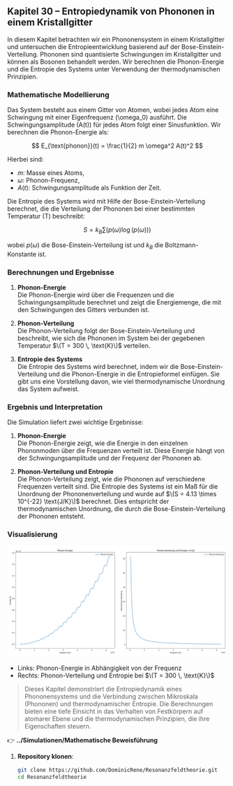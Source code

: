 ## Kapitel 30 – Entropiedynamik von Phononen in einem Kristallgitter

In diesem Kapitel betrachten wir ein Phononensystem in einem Kristallgitter und untersuchen die Entropieentwicklung basierend auf der Bose-Einstein-Verteilung. Phononen sind quantisierte Schwingungen im Kristallgitter und können als Bosonen behandelt werden. Wir berechnen die Phonon-Energie und die Entropie des Systems unter Verwendung der thermodynamischen Prinzipien.

### Mathematische Modellierung

Das System besteht aus einem Gitter von Atomen, wobei jedes Atom eine Schwingung mit einer Eigenfrequenz \(\omega_0\) ausführt. Die Schwingungsamplitude \(A(t)\) für jedes Atom folgt einer Sinusfunktion. Wir berechnen die Phonon-Energie als:

$$
E_{\text{phonon}}(t) = \frac{1}{2} m \omega^2 A(t)^2
$$

Hierbei sind:
- $m$: Masse eines Atoms,
- $\omega$: Phonon-Frequenz,
- $A(t)$: Schwingungsamplitude als Funktion der Zeit.

Die Entropie des Systems wird mit Hilfe der Bose-Einstein-Verteilung berechnet, die die Verteilung der Phononen bei einer bestimmten Temperatur \(T\) beschreibt:

$$
S = k_B \sum \left( p(\omega) \log(p(\omega)) \right)
$$

wobei $p(\omega)$ die Bose-Einstein-Verteilung ist und $k_B$ die Boltzmann-Konstante ist.

### Berechnungen und Ergebnisse

1. **Phonon-Energie**  
   Die Phonon-Energie wird über die Frequenzen und die Schwingungsamplitude berechnet und zeigt die Energiemenge, die mit den Schwingungen des Gitters verbunden ist.

2. **Phonon-Verteilung**  
   Die Phonon-Verteilung folgt der Bose-Einstein-Verteilung und beschreibt, wie sich die Phononen im System bei der gegebenen Temperatur $\(T = 300 \, \text{K}\)$ verteilen.

3. **Entropie des Systems**  
   Die Entropie des Systems wird berechnet, indem wir die Bose-Einstein-Verteilung und die Phonon-Energie in die Entropieformel einfügen. Sie gibt uns eine Vorstellung davon, wie viel thermodynamische Unordnung das System aufweist.

### Ergebnis und Interpretation

Die Simulation liefert zwei wichtige Ergebnisse:

1. **Phonon-Energie**  
   Die Phonon-Energie zeigt, wie die Energie in den einzelnen Phononmoden über die Frequenzen verteilt ist. Diese Energie hängt von der Schwingungsamplitude und der Frequenz der Phononen ab.

2. **Phonon-Verteilung und Entropie**  
   Die Phonon-Verteilung zeigt, wie die Phononen auf verschiedene Frequenzen verteilt sind. Die Entropie des Systems ist ein Maß für die Unordnung der Phononenverteilung und wurde auf $\(S = 4.13 \times 10^{-22} \text{J/K}\)$ berechnet. Dies entspricht der thermodynamischen Unordnung, die durch die Bose-Einstein-Verteilung der Phononen entsteht.

### Visualisierung

![](Bilder/Simulation016.png)

- Links: Phonon-Energie in Abhängigkeit von der Frequenz  
- Rechts: Phonon-Verteilung und Entropie bei $\(T = 300 \, \text{K}\)$

> Dieses Kapitel demonstriert die Entropiedynamik eines Phononensystems und die Verbindung zwischen Mikroskala (Phononen) und thermodynamischer Entropie. Die Berechnungen bieten eine tiefe Einsicht in das Verhalten von Festkörpern auf atomarer Ebene und die thermodynamischen Prinzipien, die ihre Eigenschaften steuern.

👉 **../Simulationen/Mathematische Beweisführung**

1. **Repository klonen**:  
   ```bash
   git clone https://github.com/DominicRene/Resonanzfeldtheorie.git
   cd Resonanzfeldtheorie
